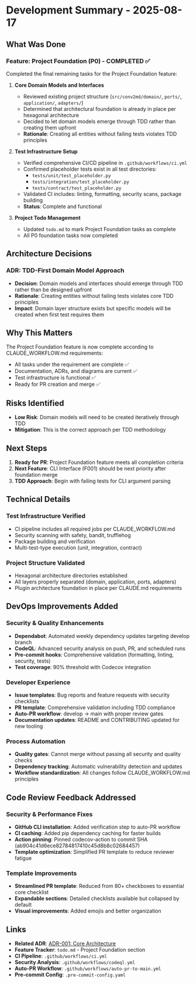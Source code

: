 # Development Summary - 2025-08-17

## What Was Done

### Feature: Project Foundation (P0) - COMPLETED ✅

Completed the final remaining tasks for the Project Foundation feature:

1. **Core Domain Models and Interfaces**
   - Reviewed existing project structure (`src/conv2md/domain/`, `ports/`, `application/`, `adapters/`)
   - Determined that architectural foundation is already in place per hexagonal architecture
   - Decided to let domain models emerge through TDD rather than creating them upfront
   - **Rationale**: Creating all entities without failing tests violates TDD principles

2. **Test Infrastructure Setup** 
   - Verified comprehensive CI/CD pipeline in `.github/workflows/ci.yml`
   - Confirmed placeholder tests exist in all test directories:
     - `tests/unit/test_placeholder.py`
     - `tests/integration/test_placeholder.py` 
     - `tests/contract/test_placeholder.py`
   - Validated CI includes: linting, formatting, security scans, package building
   - **Status**: Complete and functional

3. **Project Todo Management**
   - Updated `todo.md` to mark Project Foundation tasks as complete
   - All P0 foundation tasks now completed

## Architecture Decisions

### ADR: TDD-First Domain Model Approach
- **Decision**: Domain models and interfaces should emerge through TDD rather than be designed upfront
- **Rationale**: Creating entities without failing tests violates core TDD principles
- **Impact**: Domain layer structure exists but specific models will be created when first test requires them

## Why This Matters

The Project Foundation feature is now complete according to CLAUDE_WORKFLOW.md requirements:
- All tasks under the requirement are complete ✅
- Documentation, ADRs, and diagrams are current ✅  
- Test infrastructure is functional ✅
- Ready for PR creation and merge ✅

## Risks Identified

- **Low Risk**: Domain models will need to be created iteratively through TDD
- **Mitigation**: This is the correct approach per TDD methodology

## Next Steps

1. **Ready for PR**: Project Foundation feature meets all completion criteria
2. **Next Feature**: CLI Interface (F001) should be next priority after foundation merge
3. **TDD Approach**: Begin with failing tests for CLI argument parsing

## Technical Details

### Test Infrastructure Verified
- CI pipeline includes all required jobs per CLAUDE_WORKFLOW.md
- Security scanning with safety, bandit, trufflehog
- Package building and verification
- Multi-test-type execution (unit, integration, contract)

### Project Structure Validated
- Hexagonal architecture directories established
- All layers properly separated (domain, application, ports, adapters)
- Plugin architecture foundation in place per CLAUDE.md requirements

## DevOps Improvements Added

### Security & Quality Enhancements
- **Dependabot**: Automated weekly dependency updates targeting develop branch
- **CodeQL**: Advanced security analysis on push, PR, and scheduled runs
- **Pre-commit hooks**: Comprehensive validation (formatting, linting, security, tests)
- **Test coverage**: 90% threshold with Codecov integration

### Developer Experience
- **Issue templates**: Bug reports and feature requests with security checklists
- **PR template**: Comprehensive validation including TDD compliance
- **Auto-PR workflow**: develop → main with proper review gates
- **Documentation updates**: README and CONTRIBUTING updated for new tooling

### Process Automation
- **Quality gates**: Cannot merge without passing all security and quality checks
- **Dependency tracking**: Automatic vulnerability detection and updates
- **Workflow standardization**: All changes follow CLAUDE_WORKFLOW.md principles

## Code Review Feedback Addressed

### Security & Performance Fixes
- **GitHub CLI installation**: Added verification step to auto-PR workflow
- **CI caching**: Added pip dependency caching for faster builds
- **Action pinning**: Pinned codecov-action to commit SHA (ab904c41d6ece82784817410c45d8b8c02684457)
- **Template optimization**: Simplified PR template to reduce reviewer fatigue

### Template Improvements
- **Streamlined PR template**: Reduced from 80+ checkboxes to essential core checklist
- **Expandable sections**: Detailed checklists available but collapsed by default
- **Visual improvements**: Added emojis and better organization

## Links

- **Related ADR**: [ADR-001: Core Architecture](docs/decisions/ADR-001-core-architecture.md)
- **Feature Tracker**: `todo.md` - Project Foundation section
- **CI Pipeline**: `.github/workflows/ci.yml`
- **Security Analysis**: `.github/workflows/codeql.yml`
- **Auto-PR Workflow**: `.github/workflows/auto-pr-to-main.yml`
- **Pre-commit Config**: `.pre-commit-config.yaml`